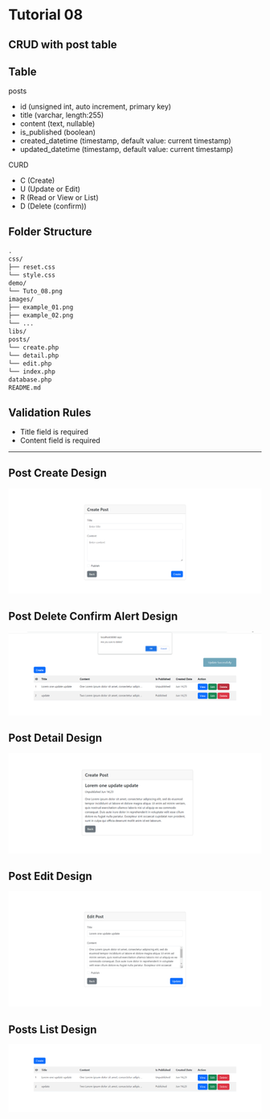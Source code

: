 # Tutorial 08

## CRUD with post table

## Table

posts

- id (unsigned int, auto increment, primary key)
- title (varchar, length:255)
- content (text, nullable)
- is_published (boolean)
- created_datetime (timestamp, default value: current timestamp)
- updated_datetime (timestamp, default value: current timestamp)

CURD

- C (Create)
- U (Update or Edit)
- R (Read or View or List)
- D (Delete (confirm))

## Folder Structure

```
.
css/
├── reset.css
└── style.css
demo/
└── Tuto_08.png
images/
├── example_01.png
├── example_02.png
└── ...
libs/
posts/
└── create.php
└── detail.php
└── edit.php
└── index.php
database.php
README.md
```

## Validation Rules

- Title field is required
- Content field is required

<hr>

## Post Create Design

![post_create.png](demo/post_create.png)

## Post Delete Confirm Alert Design

![post_delete_confirm_alert.png](demo/post_delete_confirm_alert.png)

## Post Detail Design

![post_detial.png](demo/post_detail.png)

## Post Edit Design

![post_edit.png](demo/post_edit.png)

## Posts List Design

![post_list.png](demo/post_list.png)
